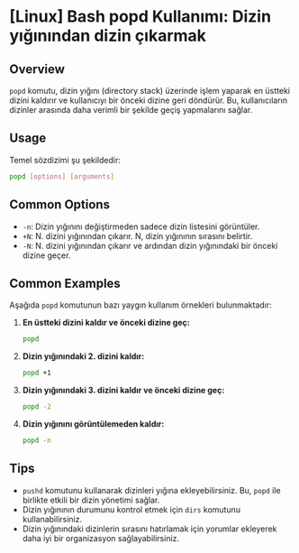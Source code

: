 # [Linux] Bash popd Kullanımı: Dizin yığınından dizin çıkarmak

## Overview
`popd` komutu, dizin yığını (directory stack) üzerinde işlem yaparak en üstteki dizini kaldırır ve kullanıcıyı bir önceki dizine geri döndürür. Bu, kullanıcıların dizinler arasında daha verimli bir şekilde geçiş yapmalarını sağlar.

## Usage
Temel sözdizimi şu şekildedir:
```bash
popd [options] [arguments]
```

## Common Options
- `-n`: Dizin yığınını değiştirmeden sadece dizin listesini görüntüler.
- `+N`: N. dizini yığınından çıkarır. N, dizin yığınının sırasını belirtir.
- `-N`: N. dizini yığınından çıkarır ve ardından dizin yığınındaki bir önceki dizine geçer.

## Common Examples
Aşağıda `popd` komutunun bazı yaygın kullanım örnekleri bulunmaktadır:

1. **En üstteki dizini kaldır ve önceki dizine geç:**
   ```bash
   popd
   ```

2. **Dizin yığınındaki 2. dizini kaldır:**
   ```bash
   popd +1
   ```

3. **Dizin yığınındaki 3. dizini kaldır ve önceki dizine geç:**
   ```bash
   popd -2
   ```

4. **Dizin yığınını görüntülemeden kaldır:**
   ```bash
   popd -n
   ```

## Tips
- `pushd` komutunu kullanarak dizinleri yığına ekleyebilirsiniz. Bu, `popd` ile birlikte etkili bir dizin yönetimi sağlar.
- Dizin yığınının durumunu kontrol etmek için `dirs` komutunu kullanabilirsiniz.
- Dizin yığınındaki dizinlerin sırasını hatırlamak için yorumlar ekleyerek daha iyi bir organizasyon sağlayabilirsiniz.